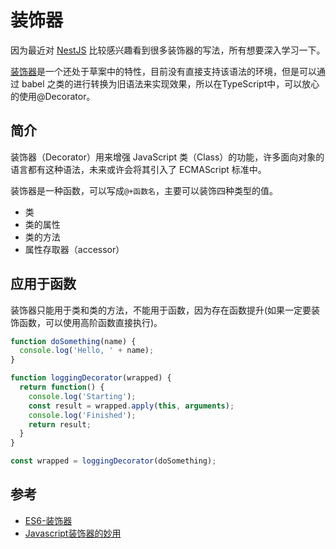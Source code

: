 
# 装饰器

因为最近对 [NestJS](https://nestjs.bootcss.com/) 比较感兴趣看到很多装饰器的写法，所有想要深入学习一下。

[装饰器](https://es6.ruanyifeng.com/#docs/decorator)是一个还处于草案中的特性，目前没有直接支持该语法的环境，但是可以通过 babel 之类的进行转换为旧语法来实现效果，所以在TypeScript中，可以放心的使用@Decorator。

## 简介

装饰器（Decorator）用来增强 JavaScript 类（Class）的功能，许多面向对象的语言都有这种语法，未来或许会将其引入了 ECMAScript 标准中。

装饰器是一种函数，可以写成`@+函数名`，主要可以装饰四种类型的值。
- 类
- 类的属性
- 类的方法
- 属性存取器（accessor）



## 应用于函数

装饰器只能用于类和类的方法，不能用于函数，因为存在函数提升(如果一定要装饰函数，可以使用高阶函数直接执行)。

``` js
function doSomething(name) {
  console.log('Hello, ' + name);
}

function loggingDecorator(wrapped) {
  return function() {
    console.log('Starting');
    const result = wrapped.apply(this, arguments);
    console.log('Finished');
    return result;
  }
}

const wrapped = loggingDecorator(doSomething);
```

## 参考
- [ES6-装饰器](https://es6.ruanyifeng.com/#docs/decorator)
- [Javascript装饰器的妙用](https://juejin.cn/post/6844903635168526343)
